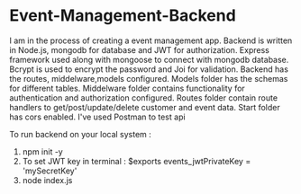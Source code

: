 # Event-Management-Backend


I am in the process of creating a event management app. Backend is written in Node.js, mongodb for database and JWT for authorization. 
Express framework used along with mongoose to connect with mongodb database. Bcrypt is used to encrypt the password and Joi for validation.
Backend has the routes, middelware,models configured. 
Models folder has the schemas for different tables.
Middelware folder contains functionality for authentication and authorization configured.
Routes folder contain route handlers to get/post/update/delete customer and event data.
Start folder has cors enabled.
I've used Postman to test api


To run backend on your local system :
  1. npm init -y 
  2. To set JWT key in terminal : $exports events_jwtPrivateKey = 'mySecretKey'
  3. node index.js
